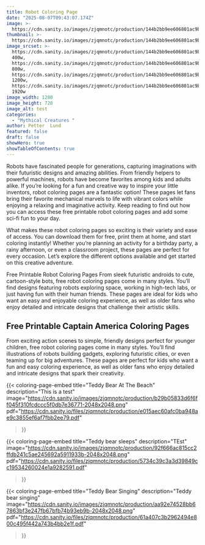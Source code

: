 ```yaml
---
title: Robot Coloring Page
date: "2025-08-07T09:43:07.174Z"
image: >-
  https://cdn.sanity.io/images/zjqmnotc/production/144b2bb9ee606801ac9bb0ed58e76fa31796c6f2-1280x720.webp?auto=format&q=90&w=1920&h=600
thumbnail: >-
  https://cdn.sanity.io/images/zjqmnotc/production/144b2bb9ee606801ac9bb0ed58e76fa31796c6f2-1280x720.webp?auto=format&q=75&w=800&h=800&fit=crop
image_srcset: >-
  https://cdn.sanity.io/images/zjqmnotc/production/144b2bb9ee606801ac9bb0ed58e76fa31796c6f2-1280x720.webp?auto=format&q=85&w=400
  400w,
  https://cdn.sanity.io/images/zjqmnotc/production/144b2bb9ee606801ac9bb0ed58e76fa31796c6f2-1280x720.webp?auto=format&q=85&w=800
  800w,
  https://cdn.sanity.io/images/zjqmnotc/production/144b2bb9ee606801ac9bb0ed58e76fa31796c6f2-1280x720.webp?auto=format&q=85&w=1200
  1200w,
  https://cdn.sanity.io/images/zjqmnotc/production/144b2bb9ee606801ac9bb0ed58e76fa31796c6f2-1280x720.webp?auto=format&q=85&w=1920
  1920w
image_width: 1280
image_height: 720
image_alt: test
categories:
  - "Mythical Creatures "
author: Petter  Lund
featured: false
draft: false
showHero: true
showTableOfContents: true
---
```


Robots have fascinated people for generations, capturing imaginations with their futuristic designs and amazing abilities. From friendly helpers to powerful machines, robots have become favorites among kids and adults alike. If you’re looking for a fun and creative way to inspire your little inventors, robot coloring pages are a fantastic option! These pages let fans bring their favorite mechanical marvels to life with vibrant colors while enjoying a relaxing and imaginative activity. Keep reading to find out how you can access these free printable robot coloring pages and add some sci-fi fun to your day.

What makes these robot coloring pages so exciting is their variety and ease of access. You can download them for free, print them at home, and start coloring instantly! Whether you’re planning an activity for a birthday party, a rainy afternoon, or even a classroom project, these pages are perfect for every occasion. Let’s explore the different options available and get started on this creative adventure.

Free Printable Robot Coloring Pages
From sleek futuristic androids to cute, cartoon-style bots, free robot coloring pages come in many styles. You’ll find designs featuring robots exploring space, working in high-tech labs, or just having fun with their human friends. These pages are ideal for kids who want an easy and enjoyable coloring experience, as well as older fans who enjoy detailed and intricate designs that challenge their artistic skills.

## Free Printable Captain America Coloring Pages

From exciting action scenes to simple, friendly designs perfect for younger children, free robot coloring pages come in many styles. You’ll find illustrations of robots building gadgets, exploring futuristic cities, or even teaming up for big adventures. These pages are perfect for kids who want a fun and easy coloring experience, as well as older fans who enjoy detailed and intricate designs that spark their creativity.




<div class="coloring-pages-grid">


{{< coloring-page-embed
  title="Teddy Bear At The Beach"
  description="This is a test"
  image="https://cdn.sanity.io/images/zjqmnotc/production/b29b05833d6f6ff045f310fcdccc5f0db7e36771-2048x2048.png"
  pdf="https://cdn.sanity.io/files/zjqmnotc/production/e015aec60afc0ba948ae9c3855ef6af7fbb2ee79.pdf"
>}}


{{< coloring-page-embed
  title="Teddy bear sleeps"
  description="TEst"
  image="https://cdn.sanity.io/images/zjqmnotc/production/92f666ac815cc2ffdb241c5ae245692a5911933b-2048x2048.png"
  pdf="https://cdn.sanity.io/files/zjqmnotc/production/5734c39c3a3d39849cc19534260024e1a9282591.pdf"
>}}


{{< coloring-page-embed
  title="Teddy Bear Singing"
  description="Teddy bear singing"
  image="https://cdn.sanity.io/images/zjqmnotc/production/aa92e74528bb67863bf3e247fb67bfb74b93eb9b-2048x2048.png"
  pdf="https://cdn.sanity.io/files/zjqmnotc/production/61a407c3b2962494e800c495f442a743b4bb2e1f.pdf"
>}}

</div>
